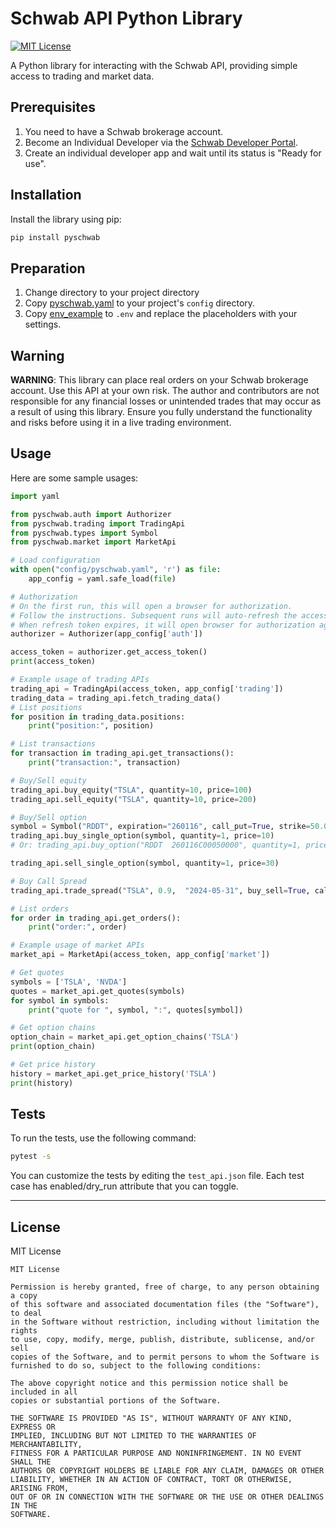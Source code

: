 
# Schwab API Python Library

[![MIT License](https://img.shields.io/badge/license-MIT-blue.svg)](LICENSE)

A Python library for interacting with the Schwab API, providing simple access to trading and market data.

## Prerequisites
1. You need to have a Schwab brokerage account.
2. Become an Individual Developer via the [Schwab Developer Portal](https://beta-developer.schwab.com/).
3. Create an individual developer app and wait until its status is "Ready for use".

## Installation

Install the library using pip:

```bash
pip install pyschwab
```

## Preparation

1. Change directory to your project directory
2. Copy [pyschwab.yaml](https://github.com/hzheng/pyschwab/blob/main/config/pyschwab.yaml) to your project's `config` directory.
3. Copy [env_example](https://github.com/hzheng/pyschwab/blob/main/env_example) to `.env` and replace the placeholders with your settings.

## Warning
**WARNING**: This library can place real orders on your Schwab brokerage account. Use this API at your own risk. The author and contributors are not responsible for any financial losses or unintended trades that may occur as a result of using this library. Ensure you fully understand the functionality and risks before using it in a live trading environment.

## Usage

Here are some sample usages:

```python
import yaml

from pyschwab.auth import Authorizer
from pyschwab.trading import TradingApi
from pyschwab.types import Symbol
from pyschwab.market import MarketApi

# Load configuration
with open("config/pyschwab.yaml", 'r') as file:
    app_config = yaml.safe_load(file)

# Authorization
# On the first run, this will open a browser for authorization.
# Follow the instructions. Subsequent runs will auto-refresh the access token.
# When refresh token expires, it will open browser for authorization again.
authorizer = Authorizer(app_config['auth'])

access_token = authorizer.get_access_token()
print(access_token)

# Example usage of trading APIs
trading_api = TradingApi(access_token, app_config['trading'])
trading_data = trading_api.fetch_trading_data()
# List positions
for position in trading_data.positions:
    print("position:", position)

# List transactions 
for transaction in trading_api.get_transactions():
    print("transaction:", transaction)

# Buy/Sell equity
trading_api.buy_equity("TSLA", quantity=10, price=100)
trading_api.sell_equity("TSLA", quantity=10, price=200)

# Buy/Sell option
symbol = Symbol("RDDT", expiration="260116", call_put=True, strike=50.00)
trading_api.buy_single_option(symbol, quantity=1, price=10)
# Or: trading_api.buy_option("RDDT  260116C00050000", quantity=1, price=10)

trading_api.sell_single_option(symbol, quantity=1, price=30)

# Buy Call Spread
trading_api.trade_spread("TSLA", 0.9,  "2024-05-31", buy_sell=True, call_put=True, strikes=[177.5, 180], quantity=1)

# List orders
for order in trading_api.get_orders():
    print("order:", order)

# Example usage of market APIs
market_api = MarketApi(access_token, app_config['market'])

# Get quotes
symbols = ['TSLA', 'NVDA']
quotes = market_api.get_quotes(symbols)
for symbol in symbols:
    print("quote for ", symbol, ":", quotes[symbol])

# Get option chains
option_chain = market_api.get_option_chains('TSLA')
print(option_chain)

# Get price history 
history = market_api.get_price_history('TSLA')
print(history)
```

## Tests

To run the tests, use the following command:

```bash
pytest -s
```

You can customize the tests by editing the `test_api.json` file. Each test case has enabled/dry_run attribute that you can toggle. 

---

## License

MIT License

```
MIT License

Permission is hereby granted, free of charge, to any person obtaining a copy
of this software and associated documentation files (the "Software"), to deal
in the Software without restriction, including without limitation the rights
to use, copy, modify, merge, publish, distribute, sublicense, and/or sell
copies of the Software, and to permit persons to whom the Software is
furnished to do so, subject to the following conditions:

The above copyright notice and this permission notice shall be included in all
copies or substantial portions of the Software.

THE SOFTWARE IS PROVIDED "AS IS", WITHOUT WARRANTY OF ANY KIND, EXPRESS OR
IMPLIED, INCLUDING BUT NOT LIMITED TO THE WARRANTIES OF MERCHANTABILITY,
FITNESS FOR A PARTICULAR PURPOSE AND NONINFRINGEMENT. IN NO EVENT SHALL THE
AUTHORS OR COPYRIGHT HOLDERS BE LIABLE FOR ANY CLAIM, DAMAGES OR OTHER
LIABILITY, WHETHER IN AN ACTION OF CONTRACT, TORT OR OTHERWISE, ARISING FROM,
OUT OF OR IN CONNECTION WITH THE SOFTWARE OR THE USE OR OTHER DEALINGS IN THE
SOFTWARE.
```

